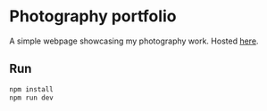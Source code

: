# Photography portfolio
A simple webpage showcasing my photography work. Hosted [here](plechoss.github.io/portfolio).
## Run

```sh
npm install
npm run dev
```

